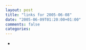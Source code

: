 ```yaml
---
layout: post
title: "links for 2005-06-08"
date: "2005-06-09T01:20:00+01:00"
comments: false
categories: 
---
```


<ul class="delicious">
<li>
</li>
</ul>


